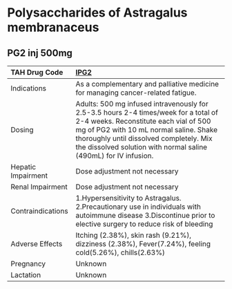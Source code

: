 # Polysaccharides of Astragalus membranaceus

## PG2 inj 500mg

| TAH Drug Code      | [**IPG2**](https://www.tahsda.org.tw/drugs/hissearch.php?drug_code=IPG2)                                                                                                                                                                                                              |
|:-------------------|:--------------------------------------------------------------------------------------------------------------------------------------------------------------------------------------------------------------------------------------------------------------------------------------|
| Indications        | As a complementary and palliative medicine for managing cancer-related fatigue.                                                                                                                                                                                                       |
| Dosing             | Adults: 500 mg infused intravenously for 2.5-3.5 hours 2-4 times/week for a total of 2-4 weeks. Reconstitute each vial of 500 mg of PG2 with 10 mL normal saline. Shake thoroughly until dissolved completely. Mix the dissolved solution with normal saline (490mL) for IV infusion. |
| Hepatic Impairment | Dose adjustment not necessary                                                                                                                                                                                                                                                         |
| Renal Impairment   | Dose adjustment not necessary                                                                                                                                                                                                                                                         |
| Contraindications  | 1.Hypersensitivity to Astragalus. 2.Precautionary use in individuals with autoimmune disease 3.Discontinue prior to elective surgery to reduce risk of bleeding                                                                                                                       |
| Adverse Effects    | Itching (2.38%), skin rash (9.21%), dizziness (2.38%), Fever(7.24%), feeling cold(5.26%), chills(2.63%)                                                                                                                                                                               |
| Pregnancy          | Unknown                                                                                                                                                                                                                                                                               |
| Lactation          | Unknown                                                                                                                                                                                                                                                                               |

